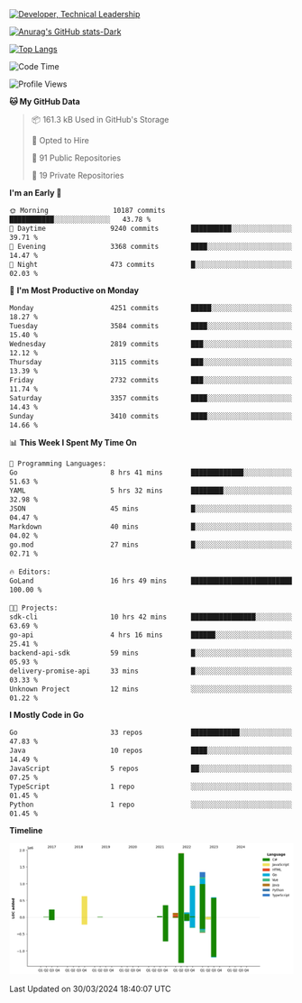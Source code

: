 <div>
  <a href="https://www.linkedin.com/in/arielpineiro/" target="_blank" rel="nofollow noopener noreferrer">
    <img src="https://img.shields.io/badge/-LinkedIn-%230077B5?style=for-the-badge&logo=linkedin&logoColor=white" alt="Developer, Technical Leadership" title="Ariel Piñeiro">
  </a>
</div>

[![Anurag's GitHub stats-Dark](https://github-readme-stats.vercel.app/api?username=arielsrv&show_icons=true&theme=dark#gh-dark-mode-only)](https://github.com/anuraghazra/github-readme-stats#gh-dark-mode-only)

[![Top Langs](https://github-readme-stats.vercel.app/api/top-langs/?username=arielsrv&layout=compact&langs_count=10&theme=dark#gh-dark-mode-only)](https://github.com/anuraghazra/github-readme-stats&theme=dark#gh-dark-mode-only)

<!--START_SECTION:waka-->
![Code Time](http://img.shields.io/badge/Code%20Time-728%20hrs%2041%20mins-blue)

![Profile Views](http://img.shields.io/badge/Profile%20Views-1-blue)

**🐱 My GitHub Data** 

> 📦 161.3 kB Used in GitHub's Storage 
 > 
> 💼 Opted to Hire
 > 
> 📜 91 Public Repositories 
 > 
> 🔑 19 Private Repositories 
 > 
**I'm an Early 🐤** 

```text
🌞 Morning                10187 commits       ███████████░░░░░░░░░░░░░░   43.78 % 
🌆 Daytime                9240 commits        ██████████░░░░░░░░░░░░░░░   39.71 % 
🌃 Evening                3368 commits        ████░░░░░░░░░░░░░░░░░░░░░   14.47 % 
🌙 Night                  473 commits         █░░░░░░░░░░░░░░░░░░░░░░░░   02.03 % 
```
📅 **I'm Most Productive on Monday** 

```text
Monday                   4251 commits        █████░░░░░░░░░░░░░░░░░░░░   18.27 % 
Tuesday                  3584 commits        ████░░░░░░░░░░░░░░░░░░░░░   15.40 % 
Wednesday                2819 commits        ███░░░░░░░░░░░░░░░░░░░░░░   12.12 % 
Thursday                 3115 commits        ███░░░░░░░░░░░░░░░░░░░░░░   13.39 % 
Friday                   2732 commits        ███░░░░░░░░░░░░░░░░░░░░░░   11.74 % 
Saturday                 3357 commits        ████░░░░░░░░░░░░░░░░░░░░░   14.43 % 
Sunday                   3410 commits        ████░░░░░░░░░░░░░░░░░░░░░   14.66 % 
```


📊 **This Week I Spent My Time On** 

```text
💬 Programming Languages: 
Go                       8 hrs 41 mins       █████████████░░░░░░░░░░░░   51.63 % 
YAML                     5 hrs 32 mins       ████████░░░░░░░░░░░░░░░░░   32.98 % 
JSON                     45 mins             █░░░░░░░░░░░░░░░░░░░░░░░░   04.47 % 
Markdown                 40 mins             █░░░░░░░░░░░░░░░░░░░░░░░░   04.02 % 
go.mod                   27 mins             █░░░░░░░░░░░░░░░░░░░░░░░░   02.71 % 

🔥 Editors: 
GoLand                   16 hrs 49 mins      █████████████████████████   100.00 % 

🐱‍💻 Projects: 
sdk-cli                  10 hrs 42 mins      ████████████████░░░░░░░░░   63.69 % 
go-api                   4 hrs 16 mins       ██████░░░░░░░░░░░░░░░░░░░   25.41 % 
backend-api-sdk          59 mins             █░░░░░░░░░░░░░░░░░░░░░░░░   05.93 % 
delivery-promise-api     33 mins             █░░░░░░░░░░░░░░░░░░░░░░░░   03.33 % 
Unknown Project          12 mins             ░░░░░░░░░░░░░░░░░░░░░░░░░   01.22 % 
```

**I Mostly Code in Go** 

```text
Go                       33 repos            ████████████░░░░░░░░░░░░░   47.83 % 
Java                     10 repos            ████░░░░░░░░░░░░░░░░░░░░░   14.49 % 
JavaScript               5 repos             ██░░░░░░░░░░░░░░░░░░░░░░░   07.25 % 
TypeScript               1 repo              ░░░░░░░░░░░░░░░░░░░░░░░░░   01.45 % 
Python                   1 repo              ░░░░░░░░░░░░░░░░░░░░░░░░░   01.45 % 
```



**Timeline**

![Lines of Code chart](https://raw.githubusercontent.com/arielsrv/arielsrv/main/assets/bar_graph.png)


 Last Updated on 30/03/2024 18:40:07 UTC
<!--END_SECTION:waka-->

